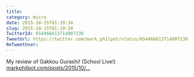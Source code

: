 ```yaml
---
title: 
category: micro
date: 2015-10-15T01:19:34
slug: 2015-10-15T01:19:34
TwitterId: 654466613714907136
TweetUrl: https://twitter.com/mark_philpot/status/654466613714907136
ReTweetUser: 
---
```


My review of Gakkou Gurashi! (School Live!) [markphilpot.com/posts/2015/10/…](http://markphilpot.com/posts/2015/10/14/review_gakkou_gurashi/)